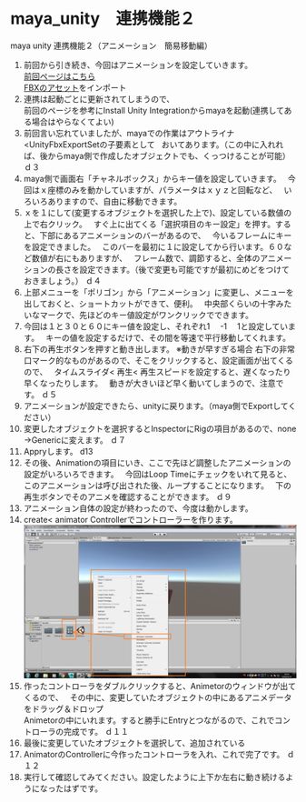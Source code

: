 # maya_unity　連携機能２
maya unity 連携機能２（アニメーション　簡易移動編）  

1. 前回から引き続き、今回はアニメーションを設定していきます。  
[前回ページはこちら](https://github.com/175B005/maya_unity)  
[FBXのアセット](http://u3d.as/XWD)をインポート  
1. 連携は起動ごとに更新されてしまうので、  
前回のページを参考にInstall Unity Integrationからmayaを起動(連携してある場合はやらなくてよい)  
1. 前回言い忘れていましたが、mayaでの作業はアウトライナ<UnityFbxExportSetの子要素として  
おいてあります。（この中に入れれば、後からmaya側で作成したオブジェクトでも、くっつけることが可能）
ｄ３
1. maya側で画面右「チャネルボックス」からキー値を設定していきます。  
今回はｘ座標のみを動かしていますが、パラメータはｘｙｚと回転など、  
いろいろありますので、自由に移動できます。
1. ｘを１にして(変更するオブジェクトを選択した上で)、設定している数値の上で右クリック。  
すぐ上に出てくる「選択項目のキー設定」を押す。すると、下部にあるアニメーションのバーがあるので、  
今いるフレームにキーを設定できました。  
このバーを最初に１に設定してから行います。６０など数値が右にもありますが、  
フレーム数で、調節すると、全体のアニメーションの長さを設定できます。（後で変更も可能ですが最初にめどをつけておきましょう。）
ｄ４
1. 上部メニューを「ポリゴン」から「アニメーション」に変更し、メニューを出しておくと、ショートカットができて、便利。  
中央部くらいの十字みたいなマークで、先ほどのキー値設定がワンクリックでできます。
1. 今回は１と３０と６０にキー値を設定し、それぞれ1　 -1　 1と設定しています。  
キーの値を設定するだけで、その間を等速で平行移動してくれます。 
1. 右下の再生ボタンを押すと動き出します。
※動きが早すぎる場合
右下の非常口マーク的なものがあるので、そこをクリックすると、設定画面が出てくるので、  
タイムスライダ< 再生< 再生スピードを設定すると、遅くなったり早くなったりします。  
動きが大きいほど早く動いてしまうので、注意です。
ｄ５
1. アニメーションが設定できたら、unityに戻ります。（maya側でExportしてください）
1. 変更したオブジェクトを選択するとInspectorにRigの項目があるので、none →Genericに変えます。
ｄ７
1. Appryします。
d13
1. その後、Animationの項目にいき、ここで先ほど調整したアニメーションの設定がいろいろできます。  
今回はLoop Timeにチェックをいれて見ると、このアニメーションは呼び出された後、ループすることになります。  
下の再生ボタンでそのアニメを確認することができます。
ｄ９
1. アニメーション自体の設定が終わったので、今度は動かします。
1. create< animator Controllerでコントローラーを作ります。
![](https://raw.githubusercontent.com/175B005/maya_unity2/master/directionanim10.jpg)
1. 作ったコントローラをダブルクリックすると、Animetorのウィンドウが出てくるので、  
その中に、変更していたオブジェクトの中にあるアニメデータをドラッグ＆ドロップ  
Animetorの中にいれます。すると勝手にEntryとつながるので、これでコントローラの完成です。
ｄ１１
1. 最後に変更していたオブジェクトを選択して、追加されている
1. AnimatorのControllerに今作ったコントローラを入れ、これで完了です。
ｄ１２
1. 実行して確認してみてください。設定したように上下か左右に動き続けるようになったはずです。

